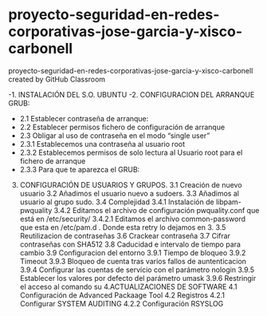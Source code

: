 # proyecto-seguridad-en-redes-corporativas-jose-garcia-y-xisco-carbonell
proyecto-seguridad-en-redes-corporativas-jose-garcia-y-xisco-carbonell created by GitHub Classroom

-1. INSTALACIÓN DEL S.O. UBUNTU
-2. CONFIGURACION DEL ARRANQUE GRUB:
  - 2.1  Establecer contraseña de arranque:
  - 2.2 Establecer permisos fichero de configuración de arranque
  - 2.3 Obligar al uso de contraseña en el modo “single user”
  - 2.3.1 Establecemos una contraseña al usuario root
  - 2.3.2 Establecemos permisos de solo lectura al Usuario root para el fichero de arranque
  - 2.3.3 Para que te aparezca el GRUB:
3. CONFIGURACIÓN DE USUARIOS Y GRUPOS.
  3.1 Creación de nuevo usuario 
  3.2 Añadimos el usuario nuevo a sudoers.
  3.3 Añadimos al usuario al grupo sudo.
  3.4 Complejidad
    3.4.1 Instalación de libpam-pwquality
    3.4.2 Editamos el archivo de configuración pwquality.conf que está en /etc/security/
    3.4.2.1 Editamos el archivo common-password que esta en /etc/pam.d . Donde esta retry lo dejamos en 3.
  3.5 Reutilizacion de contraseñas
  3.6 Crackear contraseña
  3.7 Cifrar contraseñas con SHA512
  3.8 Caducidad e intervalo de tiempo para cambio
  3.9 Configuracion del entorno
    3.9.1 Tiempo de bloqueo
    3.9.2 Timeout
    3.9.3 Bloqueo de cuenta tras varios fallos de auntenticacion
    3.9.4 Configurar las cuentas de servicio con el parámetro nologin
    3.9.5 Establecer los valores por defecto del parámetro umask
    3.9.6 Restringir el acceso al comando su
4.ACTUALIZACIONES DE SOFTWARE
  4.1 Configuración de Advanced Packaage Tool
  4.2 Registros
    4.2.1 Configurar SYSTEM AUDITING
    4.2.2 Configuración RSYSLOG
    
  




  




